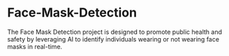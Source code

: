 # Face-Mask-Detection
The Face Mask Detection project is designed to promote public health and safety by leveraging AI to identify individuals wearing or not wearing face masks in real-time. 

